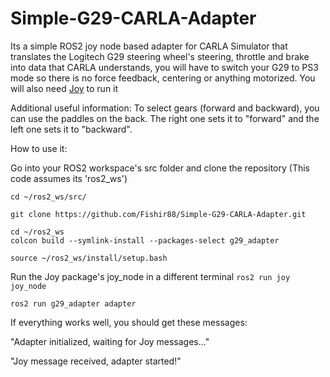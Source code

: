 # Simple-G29-CARLA-Adapter
Its a simple ROS2 joy node based adapter for CARLA Simulator that translates the Logitech G29 steering wheel's steering, throttle and brake into data that CARLA understands, you will have to switch your G29 to PS3 mode so there is no force feedback, centering or anything motorized. You will also need [Joy](https://github.com/ros-drivers/joystick_drivers/tree/ros2/joy) to run it

Additional useful information: To select gears (forward and backward), you can use the paddles on the back. The right one sets it to "forward" and the left one sets it to "backward".

How to use it:

Go into your ROS2 workspace's src folder and clone the repository (This code assumes its 'ros2_ws')

```
cd ~/ros2_ws/src/
```

```
git clone https://github.com/Fishir88/Simple-G29-CARLA-Adapter.git
```

```
cd ~/ros2_ws
colcon build --symlink-install --packages-select g29_adapter
```

```
source ~/ros2_ws/install/setup.bash
```

Run the Joy package's joy_node in a different terminal
`ros2 run joy joy_node`


```
ros2 run g29_adapter adapter
```
If everything works well, you should get these messages:

"Adapter initialized, waiting for Joy messages..."

"Joy message received, adapter started!"
